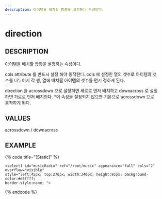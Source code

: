 ```yaml
---
description: 아이템을 배치할 방향을 설정하는 속성이다.
---
```


# direction

## DESCRIPTION

아이템을 배치할 방향을 설정하는 속성이다.

cols attribute 를 반드시 설정 해야 동작한다.
cols 에 설정한 열의 갯수로 아이템의 갯수를 나누어서 각 행, 열에 배치될 아이템의 갯수를 먼저 정하게 된다. 

direction 을 acrossdown 으로 설정하면 세로로 먼저 배치하고 downacross 로 설정하면 가로로 먼저 배치한다.
*이 속성을 설정되지 않으면 기본으로 acrossdown 으로 동작하게 된다.  

## VALUES

acrossdown / downacross

## EXAMPLE

{% code title="\[Static\]" %}
```markup
<select1 id="musicRadio" ref="/root/music" appearance="full" cols="2" overflow="visible" 
style="left:45px; top:270px; width:340px; height:95px; background-color:#e5ffff; 
border-style:none; "> 
```
{% endcode %}

